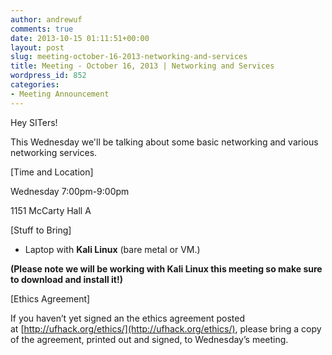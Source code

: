 ```yaml
---
author: andrewuf
comments: true
date: 2013-10-15 01:11:51+00:00
layout: post
slug: meeting-october-16-2013-networking-and-services
title: Meeting - October 16, 2013 | Networking and Services
wordpress_id: 852
categories:
- Meeting Announcement
---
```


Hey SITers!







This Wednesday we'll be talking about some basic networking and various networking services.










[Time and Location]




Wednesday 7:00pm-9:00pm




1151 McCarty Hall A







[Stuff to Bring]




- Laptop with **Kali Linux** (bare metal or VM.)




**(Please note we will be working with Kali Linux this meeting so make sure to download and install it!)**







[Ethics Agreement]




If you haven’t yet signed an the ethics agreement posted at [http://ufhack.org/ethics/](http://ufhack.org/ethics/), please bring a copy of the agreement, printed out and signed, to Wednesday’s meeting.



